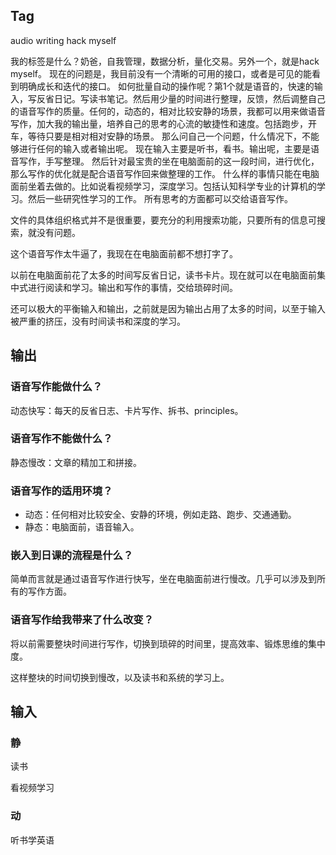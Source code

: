 ## Tag

audio writing   hack myself

我的标签是什么？奶爸，自我管理，数据分析，量化交易。另外一个，就是hack myself。
现在的问题是，我目前没有一个清晰的可用的接口，或者是可见的能看到明确成长和迭代的接口。
如何批量自动的操作呢？第1个就是语音的，快速的输入，写反省日记。写读书笔记。然后用少量的时间进行整理，反馈，然后调整自己的语音写作的质量。任何的，动态的，相对比较安静的场景，我都可以用来做语音写作，加大我的输出量，培养自己的思考的心流的敏捷性和速度。包括跑步，开车，等待只要是相对相对安静的场景。
那么问自己一个问题，什么情况下，不能够进行任何的输入或者输出呢。
现在输入主要是听书，看书。输出呢，主要是语音写作，手写整理。
然后针对最宝贵的坐在电脑面前的这一段时间，进行优化，那么写作的优化就是配合语音写作回来做整理的工作。
什么样的事情只能在电脑面前坐着去做的。比如说看视频学习，深度学习。包括认知科学专业的计算机的学习。然后一些研究性学习的工作。
所有思考的方面都可以交给语音写作。

文件的具体组织格式并不是很重要，要充分的利用搜索功能，只要所有的信息可搜索，就没有问题。

这个语音写作太牛逼了，我现在在电脑面前都不想打字了。

以前在电脑面前花了太多的时间写反省日记，读书卡片。现在就可以在电脑面前集中式进行阅读和学习。输出和写作的事情，交给琐碎时间。

还可以极大的平衡输入和输出，之前就是因为输出占用了太多的时间，以至于输入被严重的挤压，没有时间读书和深度的学习。

## 输出

### 语音写作能做什么？

动态快写：每天的反省日志、卡片写作、拆书、principles。

### 语音写作不能做什么？

静态慢改：文章的精加工和拼接。

### 语音写作的适用环境？

- 动态：任何相对比较安全、安静的环境，例如走路、跑步、交通通勤。
- 静态：电脑面前，语音输入。

### 嵌入到日课的流程是什么？

简单而言就是通过语音写作进行快写，坐在电脑面前进行慢改。几乎可以涉及到所有的写作方面。

### 语音写作给我带来了什么改变？

将以前需要整块时间进行写作，切换到琐碎的时间里，提高效率、锻炼思维的集中度。

这样整块的时间切换到慢改，以及读书和系统的学习上。

## 输入

### 静

读书

看视频学习

### 动

听书学英语